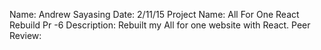 Name: Andrew Sayasing
Date: 2/11/15
Project Name: All For One React Rebuild Pr -6
Description: Rebuilt my All for one website with React. 
Peer Review: 